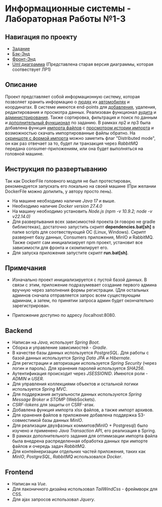 # Информационные системы - Лабораторная Работы №1-3

## Навигация по проекту
* [Задание](Task.md)
* [Бэк-Энд](backend/src/main/java/com/example/backend)
* [Фронт-Энд](frontend/src)
* [Uml диаграмма](images/UmlDiagram.png) (Представлена старая версия диаграммы, которая соотвествует ЛР1)

## Описание

Проект представляет собой информационную систему, которая позволяет хранить информацию о [людях](images/HumansTable.png "HumansTable") их [автомобилях](images/CarsTable.png "CarsTable") и координатах.
В системе имеются end-points для [добавления](images/AddHumanForm[PreviewPage].png), удаления, редактирования и просмотра данных. Реализован функционал [aудита](images/AuditWindow.png "AuditWindow") и [администрирования](images/AdminRequests.png "AdminRequests").
Также сортировка, фильтрация и поиск по данным и [дополнительный функционал](images/AdditionalFunctionality.png "AdditionalFunctionality") по заданию.
В рамках лр2 и лр3 была добавлена функция [импорта файлов](images/ImportPage.png) с [просмотром истории импорта](images/HistoryPage.png) и возможностью скачать импортированные файлы обратно. На [скриншоте с формой импорта](/images/ImportPage.png) можно заметить флаг "Distributed mode", он как раз отвечает за то, будет ли транзакция через *RabbitMQ* передана consumer-приложениям, или она будет выполняться на головной машине.

## Инструкция по развертыванию
Так как DockerFile головного модуля не был протестирован, рекомендуется запускать его локально на своей машине (При желании DockerFile можно допилить, у автору просто лень).

* На машине необходимо наличие *Java 17* и выше.
* Необходимо наличие *Docker version 27.4.0*
* На машину необходимо установить *Node.js (npm -v 10.9.2; node -v v22.14.0)*
* Для развертывания всех зависимостей проекта (я говорю не gradle библиотеках), достаточно запустить скрипт **dependencies.bat[sh]** в папке scripts для соотвествующей ОС (Linux, Windows). Скрипт развернет базу данных, Consumers приложения, MinIO и RabbitMQ. Также скрипт сам инициализирует npm проект, установит все зависимости для фронта и скомпилирует его.
* Для запуска приложения запустите скрипт **run.bat[sh]**.

## Примечания

* Изначально проект инициализируется с пустой базой данных. В связи с этим, приложение подразумевает создание первого админа вручную через заполнения формы регистрации. (Для остальных админов сначала отправляется запрос всем существующим админам, а затем, по принятии запроса админ будет окончательно зарегистрирован.

* Приложение доступно по адресу /localhost:8080.



## Backend
* Написан на *Java*, использует *Spring Boot*.
* Сборка и управление зависимостей - *Gradle*.
* В качестве базы данных используется *PostgreSQL*. Для работы с базой данных используется *Spring Data JPA* и *Hibernate*.
* Для регистрации и авторизации используется *Spring Security* (через логин и пароль). Для хранения паролей используется *SHA256*.
* Аутентификация происходит через *JSESSIONID*. Имеются роли - *ADMIN* и *USER*.
* Для управления коллекциями объектов и остальной логики используется *Spring MVC*.
* Для поддержания актуальности данных используются *Spring Message Broker* и *STOMP* (WebSockets).
* *CSRF-tokens* для защиты от CSRF-атак.
* Добавлена функция импорта xlsx файлов, а также импорт архивов.
* Для хранения файлов в приложение добавлена поддержка S3-совместимой базы данных *MinIO*.
* Для реализации двухфазных коммитов(MinIO + Postgresql) было изучено и применено *Java Transaction API*, его реализация в Spring.
* В рамках дополнительного задания для оптимизации импорта файла была внедрена распределенная обработка данных при импорте файлов и очередь задач *RabbitMQ*.
* Для контейнеризации отдельних частей приложения, таких как *MinIO*, *PostgreSQL*, *RabbitMQ* использовался *Docker*.
## Frontend

* Написан на *Vue*.
* Для лаконичного дизайна использовал *TailWindCss* - фреймворк для CSS.
* Для ajax запросов использовал *Jquery*.
